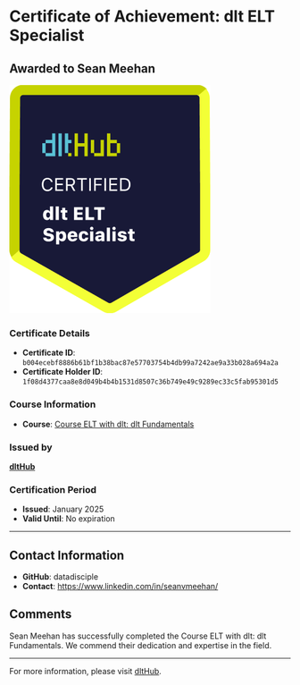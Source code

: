 
# Certificate of Achievement: dlt ELT Specialist

## Awarded to **Sean Meehan**

![Course Image](../badges/dlt_ELT_specialist.png)

### Certificate Details
- **Certificate ID**: `b004ecebf8886b61bf1b38bac87e57703754b4db99a7242ae9a33b028a694a2a`
- **Certificate Holder ID**: `1f08d4377caa8e8d049b4b4b1531d8507c36b749e49c9289ec33c5fab95301d5`

### Course Information
- **Course**: [Course ELT with dlt: dlt Fundamentals](https://github.com/dlt-hub/dlthub-education/tree/main/courses/dlt_fundamentals_dec_2024)

### Issued by
[**dltHub**](https://dlthub.com/) 

### Certification Period
- **Issued**: January 2025
- **Valid Until**: No expiration

---

## Contact Information
- **GitHub**: datadisciple
- **Contact**: https://www.linkedin.com/in/seanvmeehan/

## Comments
Sean Meehan has successfully completed the Course ELT with dlt: dlt Fundamentals. We commend their dedication and expertise in the field.

---

For more information, please visit [dltHub](https://dlthub.com/).
    